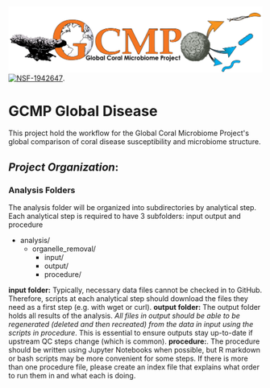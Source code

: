
![GCMP Logo](GCMP_Logo_FJP_V2_JZ_rightward_arrows_r2_FJP-01.png)
[![NSF-1942647](https://img.shields.io/badge/NSF-1942647-blue.svg)](https://nsf.gov/awardsearch/showAward?AWD_ID=1942647).
# GCMP Global Disease
This project hold the workflow for the Global Coral Microbiome Project's global comparison of coral disease susceptibility and microbiome structure.

## *Project Organization*:
 
 
### Analysis Folders
The analysis folder will be organized into subdirectories by analytical step. Each analytical step is required to have 3 subfolders: input output and procedure


- analysis/
    - organelle_removal/
        - input/
        - output/
        - procedure/
        
 
**input folder:** Typically, necessary data files cannot be checked in to GitHub. Therefore, scripts at each analytical step should download the files they need as a first step (e.g. with wget or curl). 
**output folder:** The output folder holds all results of the analysis. *All files in output should be able to be regenerated (deleted and then recreated) from the data in input using the scripts in procedure*. This is essential to ensure outputs stay up-to-date if upstream QC steps change (which is common).
**procedure:**. The procedure should be written using Jupyter Notebooks when possible, but R markdown or bash scripts may be more convenient for some steps. If there is more than one procedure file, please create an index file that explains what order to run them in and what each is doing.


